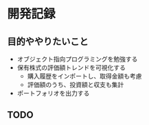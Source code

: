 # 開発記録

## 目的ややりたいこと
- オブジェクト指向プログラミングを勉強する
- 保有株式の評価額トレンドを可視化する
    - 購入履歴をインポートし、取得金額も考慮
    - 評価額のうち、投資額と収支も集計
- ポートフォリオを出力する

## TODO